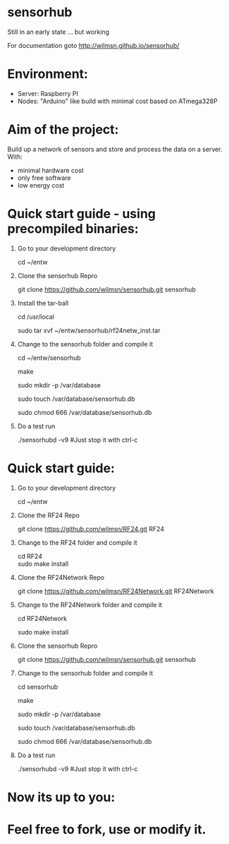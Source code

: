 sensorhub
=========

Still in an early state ... but working

For documentation goto http://wilmsn.github.io/sensorhub/

Environment:
============
- Server: Raspberry PI
- Nodes: "Arduino" like build with minimal cost based on ATmega328P 

Aim of the project:
===================
Build up a network of sensors and store and process the data on a server.
With:
- minimal hardware cost
- only free software
- low energy cost
 
Quick start guide - using precompiled binaries:
===============================================
1. Go to your development directory

   cd ~/entw

2. Clone the sensorhub Repro

   git clone https://github.com/wilmsn/sensorhub.git sensorhub

3. Install the tar-ball
   
   cd /usr/local

   sudo tar xvf ~/entw/sensorhub/rf24netw_inst.tar

4. Change to the sensorhub folder and compile it

   cd ~/entw/sensorhub

   make

   sudo mkdir -p /var/database

   sudo touch  /var/database/sensorhub.db

   sudo chmod 666  /var/database/sensorhub.db

5. Do a test run

   ./sensorhubd -v9  #Just stop it with ctrl-c

Quick start guide:
=================
1. Go to your development directory

   cd ~/entw

2.  Clone the RF24 Repo  

    git clone https://github.com/wilmsn/RF24.git RF24  

3.  Change to the RF24 folder and compile it    

    cd RF24  
    sudo make install

4. Clone the RF24Network Repo  

    git clone https://github.com/wilmsn/RF24Network.git RF24Network  

5. Change to the RF24Network folder and compile it  

    cd RF24Network  

    sudo make install

6. Clone the sensorhub Repro

   git clone https://github.com/wilmsn/sensorhub.git sensorhub
   
7. Change to the sensorhub folder and compile it  
   
   cd sensorhub

   make

   sudo mkdir -p /var/database

   sudo touch  /var/database/sensorhub.db

   sudo chmod 666  /var/database/sensorhub.db

8. Do a test run
 
   ./sensorhubd -v9  #Just stop it with ctrl-c

Now its up to you:
==================
Feel free to fork, use or modify it.
=======
